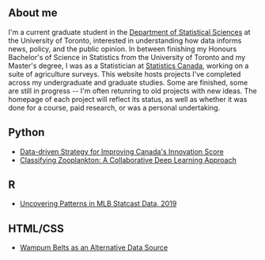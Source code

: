 
## About me
I'm a current graduate student in the [Department of Statistical Sciences](https://www.statistics.utoronto.ca/) at the University of Toronto, interested in understanding how data informs news, policy, and the public opinion. In between finishing my Honours Bachelor's of Science in Statistics from the University of Toronto and my Master's degree, I was as a Statistician at [Statistics Canada](https://www.statcan.gc.ca/en), working on a suite of agriculture surveys. This website hosts projects I've completed across my undergraduate and graduate studies. Some are finished, some are still in progress -- I'm often retunring to old projects with new ideas. The homepage of each project will reflect its status, as well as whether it was done for a course, paid research, or was a personal undertaking. 

## Python
- [Data-driven Strategy for Improving Canada's Innovation Score](canada-innovation/summary.md)
- [Classifying Zooplankton: A Collaborative Deep Learning Approach](zooplankton/summary.md)
  



## R
- [Uncovering Patterns in MLB Statcast Data, 2019](mlb-performance/summary.md)


## HTML/CSS
- [Wampum Belts as an Alternative Data Source](wampum/summary.md)









